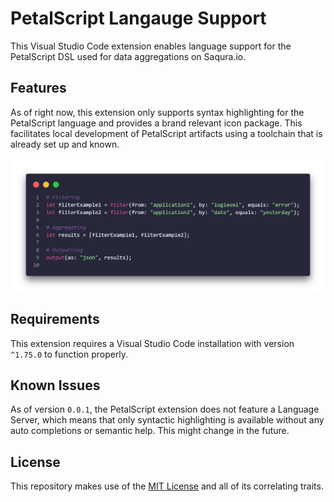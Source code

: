 # PetalScript Langauge Support

This Visual Studio Code extension enables language support for the PetalScript DSL used for data aggregations on Saqura.io.

## Features

As of right now, this extension only supports syntax highlighting for the PetalScript language and provides a brand relevant icon package. This facilitates local development of PetalScript artifacts using a toolchain that is already set up and known.

![Extension Example](media/code.png)

## Requirements

This extension requires a Visual Studio Code installation with version `^1.75.0` to function properly.

## Known Issues

As of version `0.0.1`, the PetalScript extension does not feature a Language Server, which means that only syntactic highlighting is available without any auto completions or semantic help. This might change in the future.

## License
This repository makes use of the [MIT License](https://opensource.org/licenses/MIT) and all of its correlating traits.